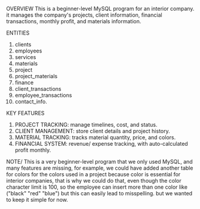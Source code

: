 OVERVIEW
This is a beginner-level MySQL program for an interior company. it manages the company's projects, client information,
financial transactions, monthly profit, and materials information. 


ENTITIES
1. clients
2. employees
3. services
4. materials
5. project
6. project_materials
7. finance
8. client_transactions
9. employee_transactions
10. contact_info.


KEY FEATURES
1. PROJECT TRACKING: manage timelines, cost, and status.
2. CLIENT MANAGEMENT: store client details and project history.
3. MATERIAL TRACKING: tracks material quantity, price, and colors.
4. FINANCIAL SYSTEM: revenue/ expense tracking, with auto-calculated profit monthly.



NOTE/ This is a very beginner-level program that we only used MySQL, and many features are missing, for example, we could have added another table for colors for the colors used in a project because color is essential for interior companies, that is why we could do that, even though the color character limit is 100, so the employee can insert more than one color like ("black" "red" "blue") but this can easily lead to misspelling. but we wanted to keep it simple for now. 

